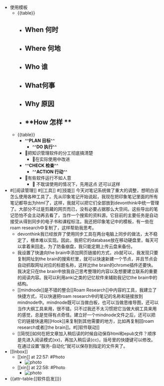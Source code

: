 - 使用模板
    - {{table}}
        - **When 何时**
            - 
        - **Where 何地**
            - 
        - **Who 谁**
            - 
        - **What何事**
            - 
        - **Why 原因**
            - 
        - **How 怎样 **
            - 
    - {{table}}
        - ^^**PLAN 目标**^^
            - ^^**DO 执行**^^
        - 🦩把知识管理软件的分工彻底搞清楚
            - 🦩在实际使用中改进
        - ^^**CHECK 检查**^^
            - ^^**ACTION 行动**^^
        - 🦩有些软件运行不如人意
            - 🦩 不耽误使用的情况下，先用这点
还可以这样
- #[[阅读管理]] #[[工具]] #[[技能]] 今天对笔记系统做了重大的调整，想明白该怎么使用各种工具了。先从印象笔记开始说起，我现在把印象笔记里面的所有笔记都导出为html了，这样，我就可以把它们全部放到devonthink中统一管理了。大部分不过是剪藏的网页而已，没有必要占据那么大空间。这些导出的笔记恐怕不会主动再去看了，当作一个搜索的资料源。它目前的主要任务是自动接受从得到同步的电子书和课程标注。我还把印象笔记中的模板，有一些在roam research中复制了，这样帮助我思考。
    - devonthink我已经放弃了使用同步工具在两台电脑上同步的做法，太不稳定了，根本难以实现。因此，我把它的database放在移动硬盘里，每天可以拿着来回走。为了防备崩盘，我只能定期上传云盘来备份。
    - 我设置了快速向the brain中添加网页链接的方式，zb就可以，我发现只要复制网址到the brain的搜索栏里，就可以快速新建一个节点，并且节点会自动抓取网址对应的标题名称，这样比the brain的chrome插件还要快。我决定只在the brain中放我自己思考整理的内容以及想要建立联系的重要的阅读内容。我可以利用anki之类的记忆软件来辅助我记忆the brain中的结构。
    - [[mindnode]]是不错的整合[[Roam Research]]中内容的工具，我建立了快捷方式，可以快速把roam research中的笔记的名称和链接放到mindnode中。mindnode既可以当做白板，也可以当做思维导图，还可以当作大纲工具来用，很不错。只不过我还不太习惯把它当做大纲工具来用的感觉，总是觉得有点奇怪。建立好一个mindnode文件之后，还可以把它的链接快速用[[Hook]]来复制到其他需要的地方，比如再复制回roam research或者[[the brain]]。#[[软件联动]] 
    - [[简悦]]如何在把文章加入稍后读的时候自动保存html和epub文件？顺序是先进入阅读模式(xx)，再加入稍后读(cc)，括号里的快捷键可以修改。在通过设置“服务-自动化”就可以保存到指定的文件夹了。
- [[Inbox]]
    - [[xin]] at 22:57: #Photo
        - ![photo](https://firebasestorage.googleapis.com/v0/b/firescript-577a2.appspot.com/o/imgs%2Fapp%2Fxinyiheng%2FbqkiWJ1NA?alt=media&token=980ba2b2-a041-46dc-91c6-33d339a68564)
    - [[xin]] at 22:58: #Photo
        - ![photo](https://firebasestorage.googleapis.com/v0/b/firescript-577a2.appspot.com/o/imgs%2Fapp%2Fxinyiheng%2FLIQbET8ue?alt=media&token=e1632847-661b-4fe7-b26e-56db5a42d108)
- {{attr-table:[[软件启发]]}}
